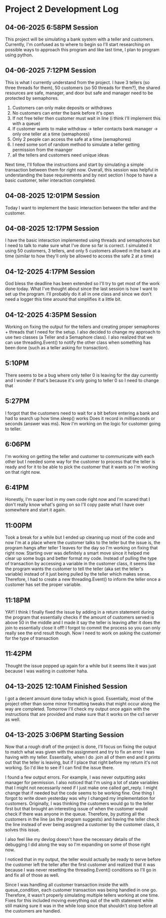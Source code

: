 # Project 2 Development Log

## **04-06-2025 6:58PM Session**
This project will be simulating a bank system with a teller and customers. Currently, I'm 
confused as to where to begin so I'll start researching on possible ways to approach this program 
and like last time, I plan to program using python.

## **04-06-2025 7:12PM Session**
This is what I currently understand from the project. I have 3 tellers (so three threads for them), 
50 customers (so 50 threads for them?), the shared resources are safe, manager, and door but safe 
and manager need to be protected by semaphores. 
1. Customers can only make deposits or withdraws
2. No customers can enter the bank before it's open 
3. If not free teller then customer must wait in line (i think I'll implement this with a queue)
4. If customer wants to make withdraw -> teller contacts bank manager -> only one teller at a time (semaphores)
5. Only 2 people can access the safe at a time (semaphores)
6. I need some sort of random method to simulate a teller getting permission from the maanger 
7. all the tellers and customers need unique ideas 


Next time, I'll follow the instructions and start by simulating a simple transaction between them for right now. Overall, 
this session was helpful in understanding the base requirements and by next section I hope to have a basic customer, teller 
interaction completed. 

## **04-08-2025 12:01PM Session**

Today I want to implement the basic interaction between the teller and the customer.


## **04-08-2025 12:17PM Session**
I have the basic interaction implemented using threads and semaphores but I need to talk 
to make sure what I've done so far is correct. I simulated it using 50 customers, 3 
tellers, and only 5 customers allowed in the bank at a time (similar to how they'll 
only be allowed to access the safe 2 at a time)

## **04-12-2025 4:17PM Session**
God bless the deadline has been extended so I'll try to get most of the work done today. What I've thought 
about since the last session is how I want to set up the program. I'll probably do it all in 
one class and since we don't need a logger this time around that simplifies it a little 
bit.

## **04-12-2025 4:35PM Session**
Working on fixing the output for the tellers and creating proper semaphores + threads that I need 
for the setup. I also decided to change my approach to use two classes (a Teller and a Semaphore class). I also 
realized that we can use threading.Event() to notify the other class when something has been done (such as a teller 
asking for transaction).

## **5:10PM**
There seems to be a bug where only teller 0 is leaving for the day currently and I wonder if that's because 
it's only going to teller 0 so I need to change that 

## **5:27PM**
I forgot that the customers need to wait for a bit before entering a bank and had to search up how time.sleep() works 
Does it record in milliseconds or seconds (answer was ms). Now I'm working on the logic for customer going to teller. 

## **6:06PM**
I'm working on getting the teller and customer to communicate with each other but I needed some way 
for the customer to process that the teller is ready and for it to be able to pick the customer 
that it wants so I'm working on that right now. 

## **6:41PM**
Honestly, I'm super lost in my own code right now and I'm scared that I don't really know what's going on 
so I'll copy paste what I have over somewhere and start it again.

## **11:00PM**
Took a break for a while but I ended up cleaning up most of the code and now I'm at a place where the customer 
talks to the teller but the issue is, the program hangs after teller 1 leaves for the day so I'm working on fixing 
that right now. Starting over was definitely a smart move since it helped me clear up some bugs and better format my 
code. Instead of pulling the type of transaction by accessing a variable in the customer class, it seems like the program
wants the customer to tell the teller (aka set the teller's variable) instead of it just being pulled by the teller 
which makes sense. Therefore, I had to create a new threading.Event() to inform the teller once a customer has set the 
proper variable. 

## **11:18PM**
YAY! I think I finally fixed the issue by adding in a return statement during the program that essentially checks 
if the amount of customers served is above 50 in the middle and I made it say the teller is leaving after it does 
the join to essentially close it off! I forgot to commit the process so you can only really see the end result though. Now 
I need to work on asking the customer for the type of transaction 

## **11:42PM**
Thought the issue popped up again for a while but it seems like it was just because I was waiting in customer haha. 

## **04-13-2025 12:10AM Finished Session**
I got a decent amount done today which is good. Essentially, most of the project other than some minor formatting tweaks that 
might occur along the way are completed. Tomorrow I'll check my output once again with the instructions that are provided and 
make sure that it works on the cs1 server as well. 

## **04-13-2025 3:06PM Starting Session**
Now that a rough draft of the project is done, I'll focus on fixing the output to match what was given with the 
assignment and try to fix an error I was having with my teller. Essentially, when I do .join all of them end and 
it prints out that the teller is leaving, but if I place that right before my return it's not working. So I'd like 
to see if I can find the issue there. 

I found a few output errors. For example, I was never outputting asks manager for permission. I also noticed that I'm
using a lot of state variables that I might not necessarily need if I just make one called get_reply. I might change that 
if needed but the code seems to be working fine. One thing I forgot to write down yesterday was why I changed my 
implementation for customers. Originally, I was thinking the customers would go to the teller first but that brought
an interesting issue of when the customer would check if there was anyone in the queue. Therefore, by putting 
all the customers in the line (as the program suggests) and having the teller check the line instead of ever being 
assigned a customer by the customer class, it solves this issue. 

I also feel like my devlog doesn't have the necessary details of the debugging I did along the way so I'm expanding on some 
of those right now. 

I noticed that in my output, the teller would actually be ready to serve before the customer left the teller after the 
first customer and realized that it was because I was never resetting the threading.Event() conditions so I'll go in and 
fix all of those as well. 

Since I was handling all customer transaction inside the with queue_condition, each customer transaction was being handled in 
one go. Therefore, it wasn't properly simulating multiple tellers working at one time. Fixes for this included moving everything 
out of the with statement while still making sure it was in the while loop since that shouldn't stop before 
all the customers are handled. 
